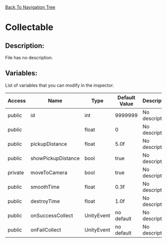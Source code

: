 [Back To Navigation Tree](https://wesleywh.github.io/githubpages/docs/navigation.html)
# Collectable

## Description:
File has no description.

## Variables:
List of variables that you can modify in the inspector.

|Access|Name|Type|Default Value|Description|
|---|---|---|---|---|
|public|id|int|9999999|No description.|
|public||float|0|No description.|
|public|pickupDistance|float|5.0f|No description.|
|public|showPickupDistance|bool|true|No description.|
|private|moveToCamera|bool|true|No description.|
|public|smoothTime|float|0.3f|No description.|
|public|destroyTime|float|1.0f|No description.|
|public|onSuccessCollect|UnityEvent|no default|No description.|
|public|onFailCollect|UnityEvent|no default|No description.|
